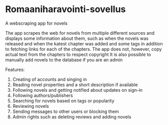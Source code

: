 # Romaaniharavointi-sovellus
A webscraping app for novels

The app scrapes the web for novels from multiple different sources and displays some information about them, such as when the novels was released and when the katest chapter was added and some tags in addition to fetching links for each of the chapters.
The app does not, however, copy actual text from the chapters to respect copyright 
It is also possible to manually add novels to the database if you are an admin

Features:
1. Creating of accounts and singing in
2. Reading novel properties and a short description if available
3. Following novels and getting notified about updates on sign-in
4. Following authors/publishers
5. Searching for novels based on tags or popularity
6. Reviewing novels
7. Sending messages to other users or blocking them
8. Admin rights such as deleting reviews and adding novels
